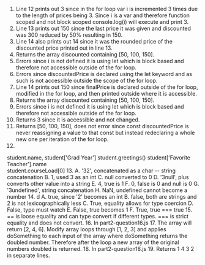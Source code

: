 1. Line 12 prints out 3 since in the for loop var i is incremented 3 times due to the length of prices being 3. Since i is a var and therefore function scoped and not block scoped console.log(i) will execute and print 3.
2. Line 13 prints out 150 since the last price it was given and discounted was 300 reduced by 50% resulting in 150.
3. Line 14 also prints out 14 since it was the rounded price of the discounted price printed out in line 13.
4. Returns the array discounted containing [50, 100, 150].
5. Errors since i is not defined it is using let which is block based and therefore not accessible outside of the for loop.
6. Errors since discountedPrice is declared using the let keyword and as such is not accessible outside the scope of the for loop.
7. Line 14 prints out 150 since finalPrice is declared outside of the for loop, modified in the for loop, and then printed outside where it is accessible.
8. Returns the array discounted containing [50, 100, 150].
9. Errors since i is not defined it is using let which is block based and therefore not accessible outside of the for loop.
10. Returns 3 since it is accessible and not changed.
11. Returns [50, 100, 150], does not error since const discountedPrice is never reassigning a value to that const but instead redeclaring a whole new one per iteration of the for loop.
12. 
student.name,
student['Grad Year']
student.greetings()
student['Favorite Teacher'].name    
student.courseLoad[0]
13. 
A. '32', concatenated as a char -- string concatenation
B. 1, used 3 as an int
C. null converted to 0
D. '3null', plus converts other value into a string
E. 4, true is 1 
F. 0, false is 0 and null is 0
G. '3undefined', string concatenation
H. NaN, undefined cannot become a number
14. d
A. true, since '2' becomes an int
B. false, both are strings and 2 is not lexicographically less
C. True, equality allows for type coercion
D. False, type must watch
E. False, true becomes 1
F. True, true === true
15. == is loose equality and can type convert if different types. === is strict equality and does not convert.
16. In part2-question16.js
17. The array will return [2, 4, 6]. Modify array loops through [1, 2, 3] and applies doSomething to each input of the array where doSomething returns the doubled number. Therefore after the loop a new array of the original numbers doubled is returned.
18. In part2-question18.js
19. Returns 1 4 3 2 in separate lines.